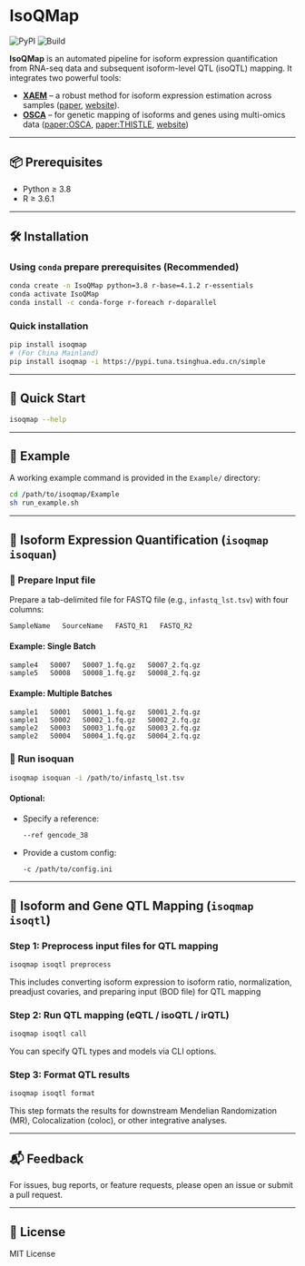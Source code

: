 # IsoQMap

![PyPI](https://img.shields.io/pypi/v/isoqmap)
![Build](https://img.shields.io/badge/build-passing-brightgreen)


**IsoQMap** is an automated pipeline for isoform expression quantification from RNA-seq data and subsequent isoform-level QTL (isoQTL) mapping. It integrates two powerful tools:

- **[XAEM](https://github.com/WenjiangDeng/XAEM)** – a robust method for isoform expression estimation across samples ([paper](https://academic.oup.com/bioinformatics/article/36/3/805/5545974), [website](https://www.meb.ki.se/sites/biostatwiki/xaem)).
- **[OSCA](https://yanglab.westlake.edu.cn/software/osca/)** – for genetic mapping of isoforms and genes using multi-omics data ([paper:OSCA](https://pubmed.ncbi.nlm.nih.gov/31138268/), [paper:THISTLE](https://www.nature.com/articles/s41588-022-01154-4), [website](https://yanglab.westlake.edu.cn/software/osca/))

---

## 📦 Prerequisites

- Python ≥ 3.8
- R ≥ 3.6.1

---

## 🛠️ Installation

### Using `conda` prepare prerequisites (Recommended)
```bash
conda create -n IsoQMap python=3.8 r-base=4.1.2 r-essentials
conda activate IsoQMap
conda install -c conda-forge r-foreach r-doparallel
```

### Quick installation
```bash
pip install isoqmap
# (For China Mainland)
pip install isoqmap -i https://pypi.tuna.tsinghua.edu.cn/simple
```

---

## 🚀 Quick Start

```bash
isoqmap --help
```

---

## 📁 Example

A working example command is provided in the `Example/` directory:

```bash
cd /path/to/isoqmap/Example
sh run_example.sh
```

---

## 🔬 Isoform Expression Quantification (`isoqmap isoquan`)

### 🔹 Prepare Input file

Prepare a tab-delimited file for FASTQ file (e.g., `infastq_lst.tsv`) with four columns:

```
SampleName   SourceName   FASTQ_R1   FASTQ_R2
```

#### Example: Single Batch

```
sample4   S0007   S0007_1.fq.gz   S0007_2.fq.gz
sample5   S0008   S0008_1.fq.gz   S0008_2.fq.gz
```

#### Example: Multiple Batches

```
sample1   S0001   S0001_1.fq.gz   S0001_2.fq.gz
sample1   S0002   S0002_1.fq.gz   S0002_2.fq.gz
sample2   S0003   S0003_1.fq.gz   S0003_2.fq.gz
sample2   S0004   S0004_1.fq.gz   S0004_2.fq.gz
```

### 🔹 Run isoquan 

```bash
isoqmap isoquan -i /path/to/infastq_lst.tsv
```

#### Optional:

- Specify a reference:
  ```bash
  --ref gencode_38
  ```
- Provide a custom config:
  ```bash
  -c /path/to/config.ini
  ```

---

## 🧬 Isoform and Gene QTL Mapping (`isoqmap isoqtl`)

### Step 1: Preprocess input files for QTL mapping
```bash
isoqmap isoqtl preprocess
```
This includes converting isoform expression to isoform ratio, normalization, preadjust covaries, and preparing input (BOD file) for QTL mapping

### Step 2: Run QTL mapping (eQTL / isoQTL / irQTL)
```bash
isoqmap isoqtl call 
```
You can specify QTL types and models via CLI options.


### Step 3: Format QTL results
```bash
isoqmap isoqtl format 
```
This step formats the results for downstream Mendelian Randomization (MR), Colocalization (coloc), or other integrative analyses.

---

## 📬 Feedback

For issues, bug reports, or feature requests, please open an issue or submit a pull request.

---

## 📄 License

MIT License

